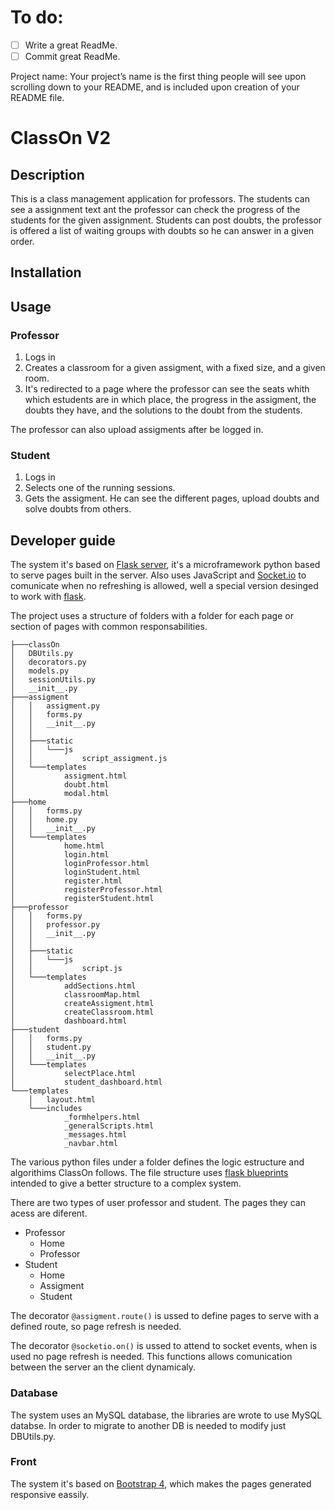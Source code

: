 # To do:  
- [ ] Write a great ReadMe.  
- [ ] Commit great ReadMe.  

Project name: Your project’s name is the first thing people will see upon scrolling down to your README, and is included upon creation of your README file.

# ClassOn V2
## Description
This is a class management application for professors. The students can see a assignment text ant the professor can check the progress of the students for the given assignment. Students can post doubts, the professor is offered a list of waiting groups with doubts so he can answer in a given order.

## Installation
## Usage

### Professor 
1. Logs in
2. Creates a classroom for a given assigment, with a fixed size, and a given room.
3. It's redirected to a page where the professor can see the seats whith which estudents are in which place, the progress in the assigment, the doubts they have, and the solutions to the doubt from the students.

The professor can also upload assigments after be logged in.

### Student
1. Logs in
2. Selects one of the running sessions.
3. Gets the assigment. He can see the different pages, upload doubts and solve doubts from others.

## Developer guide  
The system it's based on [Flask server](http://flask.pocoo.org), it's a microframework python based to serve pages built in the server. 
Also uses JavaScript and [Socket.io](https://socket.io) to comunicate when no refreshing is allowed, well a special version desinged to work with [flask](http://flask-socketio.readthedocs.io/en/latest/).

The project uses a structure of folders with a folder for each page or section of pages with common responsabilities. 

```
├───classOn  
│   DBUtils.py  
│   decorators.py  
│   models.py  
│   sessionUtils.py 
│   __init__.py
├───assigment
│   │   assigment.py
│   │   forms.py
│   │   __init__.py
│   │
│   ├───static
│   │   └───js
│   │           script_assigment.js
│   └───templates
│           assigment.html
│           doubt.html
│           modal.html
├───home
│   │   forms.py
│   │   home.py
│   │   __init__.py
│   └───templates
│           home.html
│           login.html
│           loginProfessor.html
│           loginStudent.html
│           register.html
│           registerProfessor.html
│           registerStudent.html
├───professor
│   │   forms.py
│   │   professor.py
│   │   __init__.py
│   │
│   ├───static
│   │   └───js
│   │           script.js
│   └───templates
│           addSections.html
│           classroomMap.html
│           createAssigment.html
│           createClassroom.html
│           dashboard.html
├───student
│   │   forms.py
│   │   student.py
│   │   __init__.py
│   └───templates
│           selectPlace.html
│           student_dashboard.html
└───templates
    │   layout.html
    └───includes
            _formhelpers.html
            _generalScripts.html
            _messages.html
            _navbar.html
```

The various python files under a folder defines the logic estructure and algorithims ClassOn follows. The file structure uses [flask blueprints](http://flask.pocoo.org/docs/1.0/blueprints/) intended to give a better structure to a complex system.

There are two types of user professor and student. The pages they can acess are diferent.
- Professor
    - Home
    - Professor
- Student 
    - Home
    - Assigment
    - Student

The decorator ``@assigment.route()`` is ussed to define pages to serve with a defined route, so page refresh is needed.

The decorator ``@socketio.on()`` is ussed to attend to socket events, when is used no page refresh is needed. This functions allows comunication between the server an the client dynamicaly.

### Database
The system uses an MySQL database, the libraries are wrote to use MySQL databse. In order to migrate to another DB is needed to modify just DBUtils.py.  

### Front 
The system it's based on [Bootstrap 4](https://getbootstrap.com), which makes the pages generated responsive eassily.